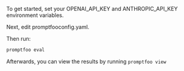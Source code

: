 To get started, set your OPENAI_API_KEY and ANTHROPIC_API_KEY environment variables.

Next, edit promptfooconfig.yaml.

Then run:

```sh
promptfoo eval
```

Afterwards, you can view the results by running `promptfoo view`
